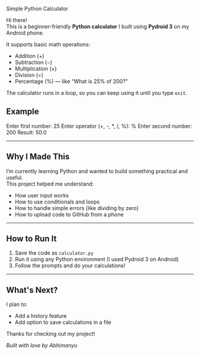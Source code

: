 Simple Python Calculator

Hi there!  
This is a beginner-friendly **Python calculator** I built using **Pydroid 3** on my Android phone.

It supports basic math operations:
- Addition (+)
- Subtraction (−)
- Multiplication (×)
- Division (÷)
- Percentage (%) — like “What is 25% of 200?”

The calculator runs in a loop, so you can keep using it until you type `exit`.


## Example

Enter first number: 25 Enter operator (+, -, *, /, %): % Enter second number: 200 Result: 50.0

---

## Why I Made This

I’m currently learning Python and wanted to build something practical and useful.  
This project helped me understand:
- How user input works
- How to use conditionals and loops
- How to handle simple errors (like dividing by zero)
- How to upload code to GitHub from a phone

---

## How to Run It

1. Save the code as `calculator.py`
2. Run it using any Python environment (I used Pydroid 3 on Android)
3. Follow the prompts and do your calculations!

---

## What's Next?

I plan to:
- Add a history feature
- Add option to save calculations in a file

Thanks for checking out my project!


*Built with love by Abhimanyu*
